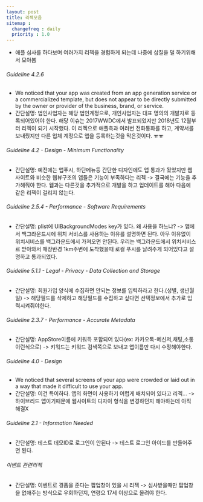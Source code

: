 ```yaml
---
layout: post
title: 리젝모음
sitemap :
  changefreq : daily
  priority : 1.0
---
```


- 애플 심사를 하다보며 여러가지 리젝을 경험하게 되는데 나중에 삽질을 덜 하기위해서 모아봄
###### Guideline 4.2.6
- We noticed that your app was created from an app generation service or a commercialized template, but does not appear to be directly submitted by the owner or provider of the business, brand, or service.
- 간단설명: 법인사업자는 해당 법인계정으로, 개인사업자는 대표 명의의 개발자로 등록되어있어야 한다. 해당 이슈는 2017WWDC에서 발표되었지만 2018년도 12월부터 리젝이 되기 시작했다. 이 리젝으로 애플측과 여러번 전화통화를 하고, 계약서를 보내줬지만 다른 업체 계정으로 앱을 등록하는것을 막은것이다. ㅠㅠ 

###### Guideline 4.2 - Design - Minimum Functionality
- 간단설명: 예전에는 앱푸시, 하단메뉴등 간단한 디자인에도 앱 통과가 됬었지만 웹사이트와 비슷한 웹뷰구조의 앱들은 기능이 부족하다는 리젝
-> 결국에는 기능을 추가해줘야 한다. 웹과는 다른것을 추가적으로 개발을 하고 업데이트를 해야 다음에 같은 리젝이 걸리지 않는다.

###### Guideline 2.5.4 - Performance - Software Requirements
- 간단설명: plist에 UIBackgroundModes key가 있다. 왜 사용을 하느냐?
-> 앱에서 백그라운드시에 위치 서비스를 사용하는 이유를 설명하면 된다. 아무 이유없이 위치서비스를 백그라운드에서 가져오면 안된다. 우리는 백그라운드에서 위치서비스르 받아와서 매장반경 1km주변에 도착했을때 로컬 푸시를 날려주게 되어있다고 설명하고 통과되었다.

###### Guideline 5.1.1 - Legal - Privacy - Data Collection and Storage
- 간단설명: 회원가입 양식에 수집하면 안되는 정보를 입력하라고 한다.(성별, 생년월일)
-> 해당필드를 삭제하고 해당필드를 수집하고 싶다면 선택정보에서 추가로 입력시켜줘야한다.

###### Guideline 2.3.7 - Performance - Accurate Metadata
- 간단설명: AppStore이름에 키워득 포함되어 있다(ex: 카카오톡-메신저,채팅,소통 이런식으로)
-> 키워드는 키워드 검색쪽으로 보내고 앱이름만 다시 수정해야한다.

###### Guideline 4.0 - Design
- We noticed that several screens of your app were crowded or laid out in a way that made it difficult to use your app.
- 간단설명: 이건 특이하다. 앱의 화면이 사용하기 어렵게 배치되어 있다고 리젝...
-> 하이브리드 앱이기때문에 웹사이트의 디자이 형식을 변경하던지 해야하는데 아직 해결X

###### Guideline 2.1 - Information Needed
- 간단설명: 테스트 데모ID로 로그인이 안된다
-> 테스트 로그인 아이드를 만들어주면 된다.

###### 이벤트 관련리젝
- 간단설명: 이벤트로 경품을 준다는 팝업창이 있을 시 리젝
-> 심사받을때만 팝업창을 없애주는 방식으로 우회하던지, 연령으 17세 이상으로 올려야 한다.


